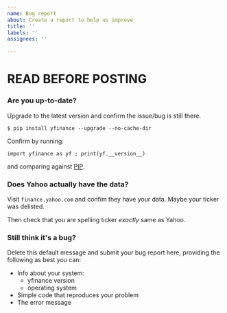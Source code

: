 ```yaml
---
name: Bug report
about: Create a report to help us improve
title: ''
labels: ''
assignees: ''

---
```


# READ BEFORE POSTING

### Are you up-to-date?

Upgrade to the latest version and confirm the issue/bug is still there.

`$ pip install yfinance --upgrade --no-cache-dir`

Confirm by running:

`import yfinance as yf ; print(yf.__version__)`

and comparing against [PIP](https://pypi.org/project/yfinance/#history).

### Does Yahoo actually have the data?

Visit `finance.yahoo.com` and confim they have your data. Maybe your ticker was delisted.

Then check that you are spelling ticker *exactly* same as Yahoo.

### Still think it's a bug?

Delete this default message and submit your bug report here, providing the following as best you can:

- Info about your system:
  - yfinance version
  - operating system
- Simple code that reproduces your problem
- The error message

